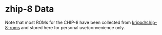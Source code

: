 # zhip-8 Data
Note that most ROMs for the CHIP-8 have been collected from [kripod/chip-8-roms](https://github.com/kripod/chip8-roms) and stored here for personal use/convenience only.
